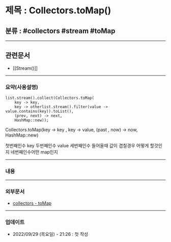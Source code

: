 # 제목 : Collectors.toMap()

## 분류 : #collectors #stream #toMap

---
## 관련문서
- [[Stream()]]
 ----
### 요약(사용설명)
```
list.stream().collect(Collectors.toMap(
	key -> key,
	key -> otherlist.stream().filter(value -> value.contains(key)).toList(),
	(prev, next) -> next,
	HashMap::new));

```

Collectors.toMap(key -> key , key -> value, (past , now) -> now, HashMap::new)

첫번째인수 key
두번째인수 value
세번째인수 들어올때 값이 겹칠경우 어떻게 할것인지
네번째인수어떤 map인지
	
---
### 내용

----
### 외부문서
- [collectors - toMap](https://kapentaz.github.io/java/Collectors.toMap%EC%9D%80-NPE-%EC%A3%BC%EC%9D%98%EA%B0%80-%ED%95%84%EC%9A%94%ED%95%98%EB%8B%A4/#)

----
### 업데이트
-  2022/09/29 (목요일) - 21:26 : 첫 작성








